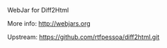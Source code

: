 WebJar for Diff2Html

More info: http://webjars.org

Upstream: https://github.com/rtfpessoa/diff2html.git
